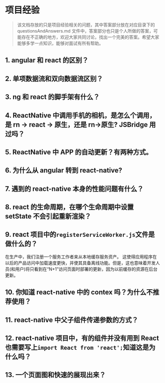 # 项目经验

> 该文档存放的只是项目经验相关的问题，其中答案部分放在对应目录下的 questionsAndAnswers.md 文件中，答案部分也只是个人所做的答案，可能存在不正确的地方，欢迎大家共同讨论，找出一个完美的答案。希望大家能够多学一点知识，能够对面试有所有帮助。

## 1. angular 和 react 的区别？

## 2. 单项数据流和双向数据流区别？

## 3. ng 和 react 的脚手架有什么？

## 4. ReactNative 中调用手机的相机，是怎么个调用，是 rn -> react -> 原生，还是 rn->原生? JSBridge 用过吗？

## 5. ReactNative 中 APP 的自动更新？有两种方式。

## 6. 为什么从 angular 转到 react-native?

## 7. 遇到的 react-native 本身的性能问题有什么？

## 8. react 的生命周期，在哪个生命周期中设置 setState 不会引起重新渲染？

## 9. react 项目中的`registerServiceWorker.js`文件是做什么的？

在生产中，我们注册一个服务工作者来从本地缓存服务资产。
这使得应用程序在以后的产品访问中加载速度更快，并使其具备离线功能。但是，这也意味着开发人员(和用户)将只看到在“N+1”访问页面时部署的更新，因为以前缓存的资源在后台更新。

## 10. 你知道 react-native 中的 contex 吗？为什么不推荐使用？

## 11. react-native 中父子组件传递参数的方式？

## 12. react-native 项目中，有的组件并没有用到 React 也需要写上`import React from 'react';`知道这是为什么吗？

## 13. 一个页面图和快速的展现出来？
